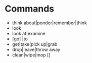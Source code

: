 # Commands

* think about|ponder|remember|think <TOPIC>
* look
* look at|examine <OBJECT>
* [go] <DIRECTION>|to <ROOM>
* get|take|pick up|grab <OBJECT>
* drop|leave|throw away <OBJECT>
* clean|wipe|mop [<OBJECT>]